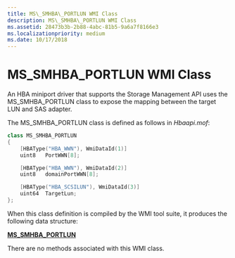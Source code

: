 ```yaml
---
title: MS\_SMHBA\_PORTLUN WMI Class
description: MS\_SMHBA\_PORTLUN WMI Class
ms.assetid: 28473b3b-2b88-4abc-81b5-9a6a7f8166e3
ms.localizationpriority: medium
ms.date: 10/17/2018
---
```


# MS\_SMHBA\_PORTLUN WMI Class


An HBA miniport driver that supports the Storage Management API uses the MS\_SMHBA\_PORTLUN class to expose the mapping between the target LUN and SAS adapter.

The MS\_SMHBA\_PORTLUN class is defined as follows in *Hbaapi.mof*:

```cpp
class MS_SMHBA_PORTLUN 
{
    [HBAType("HBA_WWN"), WmiDataId(1)]
    uint8   PortWWN[8];

    [HBAType("HBA_WWN"), WmiDataId(2)]
    uint8   domainPortWWN[8];

    [HBAType("HBA_SCSILUN"), WmiDataId(3)]
    uint64  TargetLun;
};
```

When this class definition is compiled by the WMI tool suite, it produces the following data structure:

[**MS\_SMHBA\_PORTLUN**](https://docs.microsoft.com/windows-hardware/drivers/ddi/content/hbapiwmi/ns-hbapiwmi-_ms_smhba_portlun)

There are no methods associated with this WMI class.

 

 





